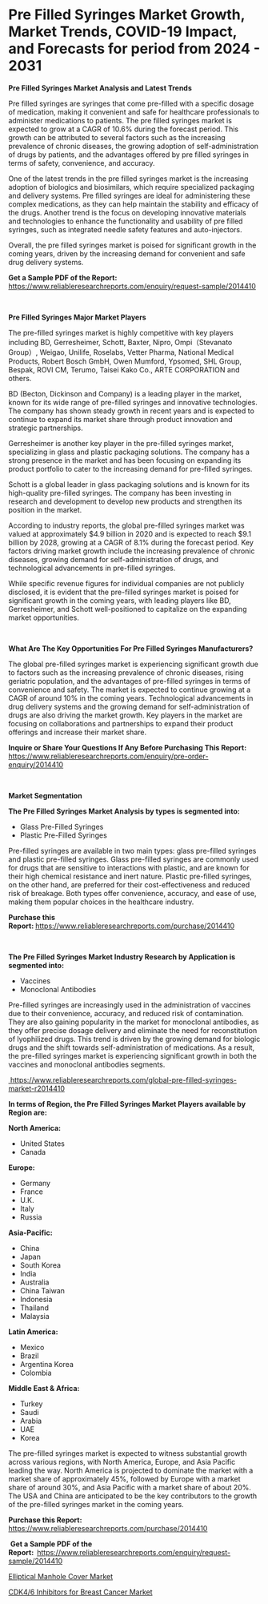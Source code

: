 <p><h1>Pre Filled Syringes Market Growth, Market Trends, COVID-19 Impact, and Forecasts for period from 2024 - 2031</h1></p><p><strong>Pre Filled Syringes Market Analysis and Latest Trends</strong></p>
<p><p>Pre filled syringes are syringes that come pre-filled with a specific dosage of medication, making it convenient and safe for healthcare professionals to administer medications to patients. The pre filled syringes market is expected to grow at a CAGR of 10.6% during the forecast period. This growth can be attributed to several factors such as the increasing prevalence of chronic diseases, the growing adoption of self-administration of drugs by patients, and the advantages offered by pre filled syringes in terms of safety, convenience, and accuracy.</p><p>One of the latest trends in the pre filled syringes market is the increasing adoption of biologics and biosimilars, which require specialized packaging and delivery systems. Pre filled syringes are ideal for administering these complex medications, as they can help maintain the stability and efficacy of the drugs. Another trend is the focus on developing innovative materials and technologies to enhance the functionality and usability of pre filled syringes, such as integrated needle safety features and auto-injectors.</p><p>Overall, the pre filled syringes market is poised for significant growth in the coming years, driven by the increasing demand for convenient and safe drug delivery systems.</p></p>
<p><strong>Get a Sample PDF of the Report:&nbsp;</strong> <a href="https://www.reliableresearchreports.com/enquiry/request-sample/2014410">https://www.reliableresearchreports.com/enquiry/request-sample/2014410</a></p>
<p>&nbsp;</p>
<p><strong>Pre Filled Syringes Major Market Players</strong></p>
<p><p>The pre-filled syringes market is highly competitive with key players including BD, Gerresheimer, Schott, Baxter, Nipro, Ompi（Stevanato Group）, Weigao, Unilife, Roselabs, Vetter Pharma, National Medical Products, Robert Bosch GmbH, Owen Mumford, Ypsomed, SHL Group, Bespak, ROVI CM, Terumo, Taisei Kako Co., ARTE CORPORATION and others.</p><p>BD (Becton, Dickinson and Company) is a leading player in the market, known for its wide range of pre-filled syringes and innovative technologies. The company has shown steady growth in recent years and is expected to continue to expand its market share through product innovation and strategic partnerships.</p><p>Gerresheimer is another key player in the pre-filled syringes market, specializing in glass and plastic packaging solutions. The company has a strong presence in the market and has been focusing on expanding its product portfolio to cater to the increasing demand for pre-filled syringes.</p><p>Schott is a global leader in glass packaging solutions and is known for its high-quality pre-filled syringes. The company has been investing in research and development to develop new products and strengthen its position in the market.</p><p>According to industry reports, the global pre-filled syringes market was valued at approximately $4.9 billion in 2020 and is expected to reach $9.1 billion by 2028, growing at a CAGR of 8.1% during the forecast period. Key factors driving market growth include the increasing prevalence of chronic diseases, growing demand for self-administration of drugs, and technological advancements in pre-filled syringes.</p><p>While specific revenue figures for individual companies are not publicly disclosed, it is evident that the pre-filled syringes market is poised for significant growth in the coming years, with leading players like BD, Gerresheimer, and Schott well-positioned to capitalize on the expanding market opportunities.</p></p>
<p>&nbsp;</p>
<p><strong>What Are The Key Opportunities For Pre Filled Syringes Manufacturers?</strong></p>
<p><p>The global pre-filled syringes market is experiencing significant growth due to factors such as the increasing prevalence of chronic diseases, rising geriatric population, and the advantages of pre-filled syringes in terms of convenience and safety. The market is expected to continue growing at a CAGR of around 10% in the coming years. Technological advancements in drug delivery systems and the growing demand for self-administration of drugs are also driving the market growth. Key players in the market are focusing on collaborations and partnerships to expand their product offerings and increase their market share.</p></p>
<p><strong>Inquire or Share Your Questions If Any Before Purchasing This Report:</strong> <a href="https://www.reliableresearchreports.com/enquiry/pre-order-enquiry/2014410">https://www.reliableresearchreports.com/enquiry/pre-order-enquiry/2014410</a></p>
<p>&nbsp;</p>
<p><strong>Market Segmentation</strong></p>
<p><strong>The Pre Filled Syringes Market Analysis by types is segmented into:</strong></p>
<p><ul><li>Glass Pre-Filled Syringes</li><li>Plastic Pre-Filled Syringes</li></ul></p>
<p><p>Pre-filled syringes are available in two main types: glass pre-filled syringes and plastic pre-filled syringes. Glass pre-filled syringes are commonly used for drugs that are sensitive to interactions with plastic, and are known for their high chemical resistance and inert nature. Plastic pre-filled syringes, on the other hand, are preferred for their cost-effectiveness and reduced risk of breakage. Both types offer convenience, accuracy, and ease of use, making them popular choices in the healthcare industry.</p></p>
<p><strong>Purchase this Report:&nbsp;</strong><a href="https://www.reliableresearchreports.com/purchase/2014410">https://www.reliableresearchreports.com/purchase/2014410</a></p>
<p>&nbsp;</p>
<p><strong>The Pre Filled Syringes Market Industry Research by Application is segmented into:</strong></p>
<p><ul><li>Vaccines</li><li>Monoclonal Antibodies</li></ul></p>
<p><p>Pre-filled syringes are increasingly used in the administration of vaccines due to their convenience, accuracy, and reduced risk of contamination. They are also gaining popularity in the market for monoclonal antibodies, as they offer precise dosage delivery and eliminate the need for reconstitution of lyophilized drugs. This trend is driven by the growing demand for biologic drugs and the shift towards self-administration of medications. As a result, the pre-filled syringes market is experiencing significant growth in both the vaccines and monoclonal antibodies segments.</p></p>
<p><a href="https://www.reliableresearchreports.com/global-pre-filled-syringes-market-r2014410">&nbsp;https://www.reliableresearchreports.com/global-pre-filled-syringes-market-r2014410</a></p>
<p><strong>In terms of Region, the Pre Filled Syringes Market Players available by Region are:</strong></p>
<p>
    <p> <strong> North America: </strong>
        <ul>
            <li>United States</li>
            <li>Canada</li>
        </ul>
        </p> 
    <p> <strong> Europe: </strong>
        <ul>
            <li>Germany</li>
            <li>France</li>
            <li>U.K.</li>
            <li>Italy</li>
            <li>Russia</li>
        </ul>
        </p> 
    <p> <strong> Asia-Pacific: </strong>
        <ul>
            <li>China</li>
            <li>Japan</li>
            <li>South Korea</li>
            <li>India</li>
            <li>Australia</li>
            <li>China Taiwan</li>
            <li>Indonesia</li>
            <li>Thailand</li>
            <li>Malaysia</li>
        </ul>
        </p> 
    <p> <strong> Latin America: </strong>
        <ul>
            <li>Mexico</li>
            <li>Brazil</li>
            <li>Argentina Korea</li>
            <li>Colombia</li>
        </ul>
        </p> 
    <p> <strong> Middle East & Africa: </strong>
        <ul>
            <li>Turkey</li>
            <li>Saudi</li>
            <li>Arabia</li>
            <li>UAE</li>
            <li>Korea</li>
        </ul>
    </p>
    </p>
<p><p>The pre-filled syringes market is expected to witness substantial growth across various regions, with North America, Europe, and Asia Pacific leading the way. North America is projected to dominate the market with a market share of approximately 45%, followed by Europe with a market share of around 30%, and Asia Pacific with a market share of about 20%. The USA and China are anticipated to be the key contributors to the growth of the pre-filled syringes market in the coming years.</p></p>
<p><strong>Purchase this Report: </strong><a href="https://www.reliableresearchreports.com/purchase/2014410">https://www.reliableresearchreports.com/purchase/2014410</a></p>
<p>&nbsp;<strong>Get a Sample PDF of the Report:&nbsp;&nbsp;</strong><a href="https://www.reliableresearchreports.com/enquiry/request-sample/2014410">https://www.reliableresearchreports.com/enquiry/request-sample/2014410</a></p>
<p><strong></strong></p>
<p><p><a href="https://github.com/myacatherineblakecaczo9vcsw/Market-Research-Report-List-3/blob/main/elliptical-manhole-cover-market.md">Elliptical Manhole Cover Market</a></p><p><a href="https://view.publitas.com/reportprime-1/cdk4-6-inhibitors-for-breast-cancer-market-a-global-and-regional-analysis-focus-on-region-country-level-analysis-and-competitive-landscape/">CDK4/6 Inhibitors for Breast Cancer Market</a></p></p>